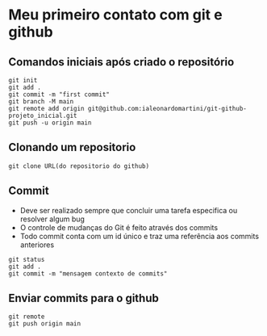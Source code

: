 # Meu primeiro contato com git e github

## Comandos iniciais após criado o repositório

```
git init
git add .
git commit -m "first commit"
git branch -M main
git remote add origin git@github.com:ialeonardomartini/git-github-projeto_inicial.git
git push -u origin main
```
## Clonando um repositorio

```
git clone URL(do repositorio do github)
```

## Commit

- Deve ser realizado sempre que concluir uma tarefa especifica ou resolver algum bug
- O controle de mudanças do Git é feito através dos commits
- Todo commit conta com um id único e traz uma referência aos commits anteriores

```
git status
git add .
git commit -m "mensagem contexto de commits"
```

## Enviar commits para o github

```
git remote
git push origin main
```